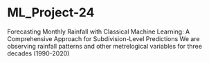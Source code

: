 # ML_Project-24
Forecasting Monthly Rainfall with Classical Machine Learning: A Comprehensive Approach for Subdivision-Level Predictions
We are observing rainfall patterns and other metrelogical variables for three decades (1990-2020)
